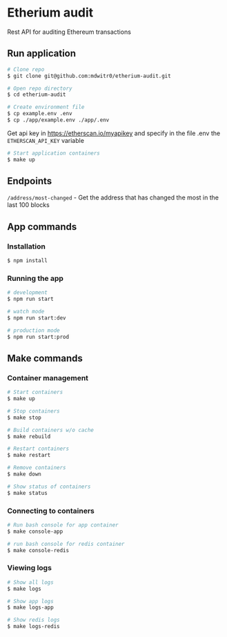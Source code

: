 # Etherium audit

Rest API for auditing Ethereum transactions

## Run application

```bash
# Clone repo
$ git clone git@github.com:mdwitr0/etherium-audit.git

# Open repo directory
$ cd etherium-audit

# Create environment file
$ cp example.env .env
$ cp ./app/example.env ./app/.env
```

Get api key in https://etherscan.io/myapikey and specify in the file .env the `ETHERSCAN_API_KEY` variable

```bash
# Start application containers
$ make up
```

## Endpoints

`/address/most-changed` - Get the address that has changed the most in the last 100 blocks

## App commands

### Installation

```bash
$ npm install
```

### Running the app

```bash
# development
$ npm run start

# watch mode
$ npm run start:dev

# production mode
$ npm run start:prod
```

## Make commands

### Container management

```bash
# Start containers
$ make up

# Stop containers
$ make stop

# Build containers w/o cache
$ make rebuild

# Restart containers
$ make restart

# Remove containers
$ make down

# Show status of containers
$ make status
```

### Connecting to containers

```bash
# Run bash console for app container
$ make console-app

# run bash console for redis container
$ make console-redis
```

### Viewing logs

```bash
# Show all logs
$ make logs

# Show app logs
$ make logs-app

# Show redis logs
$ make logs-redis
```
